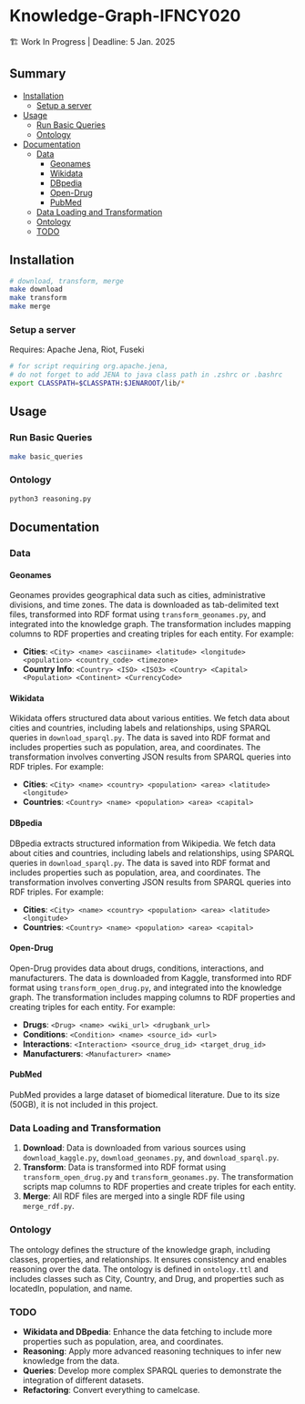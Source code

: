 # Knowledge-Graph-IFNCY020

🏗️ Work In Progress | Deadline: 5 Jan. 2025

## Summary

- [Installation](#installation)
  - [Setup a server](#setup-a-server)
- [Usage](#usage)
  - [Run Basic Queries](#run-basic-queries)
  - [Ontology](#ontology)
- [Documentation](#documentation)
  - [Data](#data)
    - [Geonames](#geonames)
    - [Wikidata](#wikidata)
    - [DBpedia](#dbpedia)
    - [Open-Drug](#open-drug)
    - [PubMed](#pubmed)
  - [Data Loading and Transformation](#data-loading-and-transformation)
  - [Ontology](#ontology)
  - [TODO](#todo)

## Installation

```bash
# download, transform, merge
make download 
make transform
make merge
```

### Setup a server

Requires: Apache Jena, Riot, Fuseki

```bash
# for script requiring org.apache.jena,
# do not forget to add JENA to java class path in .zshrc or .bashrc
export CLASSPATH=$CLASSPATH:$JENAROOT/lib/*
```

## Usage

### Run Basic Queries

```bash
make basic_queries
```

### Ontology

```bash
python3 reasoning.py
```

## Documentation

### Data

#### Geonames
Geonames provides geographical data such as cities, administrative divisions, and time zones. The data is downloaded as tab-delimited text files, transformed into RDF format using `transform_geonames.py`, and integrated into the knowledge graph. The transformation includes mapping columns to RDF properties and creating triples for each entity. For example:
- **Cities**: `<City> <name> <asciiname> <latitude> <longitude> <population> <country_code> <timezone>`
- **Country Info**: `<Country> <ISO> <ISO3> <Country> <Capital> <Population> <Continent> <CurrencyCode>`

#### Wikidata
Wikidata offers structured data about various entities. We fetch data about cities and countries, including labels and relationships, using SPARQL queries in `download_sparql.py`. The data is saved into RDF format and includes properties such as population, area, and coordinates. The transformation involves converting JSON results from SPARQL queries into RDF triples. For example:
- **Cities**: `<City> <name> <country> <population> <area> <latitude> <longitude>`
- **Countries**: `<Country> <name> <population> <area> <capital>`

#### DBpedia
DBpedia extracts structured information from Wikipedia. We fetch data about cities and countries, including labels and relationships, using SPARQL queries in `download_sparql.py`. The data is saved into RDF format and includes properties such as population, area, and coordinates. The transformation involves converting JSON results from SPARQL queries into RDF triples. For example:
- **Cities**: `<City> <name> <country> <population> <area> <latitude> <longitude>`
- **Countries**: `<Country> <name> <population> <area> <capital>`

#### Open-Drug
Open-Drug provides data about drugs, conditions, interactions, and manufacturers. The data is downloaded from Kaggle, transformed into RDF format using `transform_open_drug.py`, and integrated into the knowledge graph. The transformation includes mapping columns to RDF properties and creating triples for each entity. For example:
- **Drugs**: `<Drug> <name> <wiki_url> <drugbank_url>`
- **Conditions**: `<Condition> <name> <source_id> <url>`
- **Interactions**: `<Interaction> <source_drug_id> <target_drug_id>`
- **Manufacturers**: `<Manufacturer> <name>`

#### PubMed
PubMed provides a large dataset of biomedical literature. Due to its size (50GB), it is not included in this project.

### Data Loading and Transformation

1. **Download**: Data is downloaded from various sources using `download_kaggle.py`, `download_geonames.py`, and `download_sparql.py`.
2. **Transform**: Data is transformed into RDF format using `transform_open_drug.py` and `transform_geonames.py`. The transformation scripts map columns to RDF properties and create triples for each entity.
3. **Merge**: All RDF files are merged into a single RDF file using `merge_rdf.py`.

### Ontology

The ontology defines the structure of the knowledge graph, including classes, properties, and relationships. It ensures consistency and enables reasoning over the data. The ontology is defined in `ontology.ttl` and includes classes such as City, Country, and Drug, and properties such as locatedIn, population, and name.

### TODO

- **Wikidata and DBpedia**: Enhance the data fetching to include more properties such as population, area, and coordinates.
- **Reasoning**: Apply more advanced reasoning techniques to infer new knowledge from the data.
- **Queries**: Develop more complex SPARQL queries to demonstrate the integration of different datasets.
- **Refactoring**: Convert everything to camelcase.